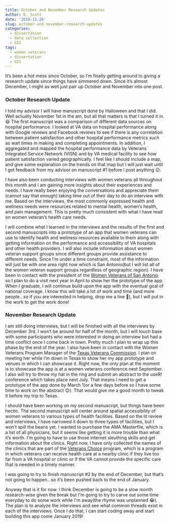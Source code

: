 ```yaml
---
title: October and November Research Updates
author: D. Scott
date: '2018-11-26'
slug: october-and-november-research-updates
categories:
  - dissertation
  - data collection
  - GIS
tags:
  - women veterans
  - dissertation
  - GIS
---
```


It’s been a hot mess since October, so I’m finally getting around to giving a research update since things have simmered down. Since it’s almost December, I might as well just pair up October and November into one post. 

### October Research Update
I told my advisor I will have manuscript done by Halloween and that I did. Well actually November 1st in the am, but all that matters is that I turned it in. :laughing: The first manuscript was a comparison of different data sources on hospital performance. I looked at VA data on hospital performance along with Google reviews and Facebook reviews to see if there is any correlation between patient satisfaction and other hospital performance metrics such as wait times in making and completing appointments. In addition, I aggregated and mapped the hospital performance data by Veterans Integrated Service Network (VISN) and by VA medical facility to see how patient satisfaction varied geographically. I feel like I should include a map, and give some explanation on the trends on that map but I will just wait until I get feedback from my advisor on manuscript #1 before I post anything :wink:. 

I have also been conducting interviews with women veterans all throughout this month and I am gaining more insights about their experiences and needs. I have really been enjoying the conversations and appreciate them (cannot say that enough) taking time out of their day to do an interview with me. Based on the interviews, the most commonly expressed health and wellness needs were resources related to mental health, women’s health, and pain management. This is pretty much consistent with what I have read on women veteran’s health care needs. 

I will combine what I learned in the interviews and the results of the first and second manuscripts into a prototype of an app that women veterans can use to identify health and wellness resources available to them along with getting information on the performance and accessibility of VA hospitals and other health providers. I will also include information about women veteran support groups since different groups provide assistance to different needs. Since I’m under a time constraint, most of the information will just be with one area right now which is San Antonio(but I will list all of the women veteran support groups regardless of geographic region). I have been in contact with the president of the [Women Veterans of San Antonio](https://www.womenveteransofsanantonio.org/) so I plan to do a visit next year in April to show her the prototype of the app. When I graduate, I will continue build upon the app with the eventual goal of national coverage. I know this will take a lot of work and time (and more people...so if you are interested in helping, drop me a line :grimacing:), but I will put in the work to get the work done!  



### November Research Update
I am still doing interviews, but I will be finished with all the interviews by December 3rd. I won’t be around for half of the month, but I will touch base with some participants who were interested in doing an interview but had a time conflict once I come back in town. Pretty much I plan to wrap up this phase by the end of the year.  I also have been in contact with the Women Veterans Program Manager of the [Texas Veterans Commission](https://www.tvc.texas.gov/). I plan on meeting her while I’m down in Texas to show her my app prototype and venues in which I can showcase it. Right now, the only plan at the moment is to showcase the app is at a women veterans conference next September. I also will try to throw my hat in the ring and submit an abstract to the useR! conference which takes place next July. That means I need to get a prototype of the app done by March 1(or a few days before so I have some time to work on the abstract 😊). That would give me a good month to tweak it before my trip to Texas.

I should have been working on my second manuscript, but things have been hectic. The second manuscript will center around spatial accessibility of women veterans to various types of health facilities. Based on the lit review and interviews, I have narrowed it down to three types of facilities, but I won’t spill the beans yet. I wanted to purchase the AMA Masterfile, which is a list of all physicians, but it seems like getting it is more trouble than what it’s worth. I’m going to have to use those internet sleuthing skills and get information about the clinics. Right now, I have only collected the names of the clinics that are part of the [Veterans Choice](https://www.va.gov/COMMUNITYCARE/programs/veterans/VCP/index.asp) program, which is a program in which veterans can receive health care at a nearby clinic if they live too far from a VA hospital or clinic or if the VA cannot provide the specific care that is needed in a timely manner. 

I was going to try to finish manuscript #2 by the end of December, but that’s not going to happen…so it’s been pushed back to the end of January. 



Anyway that is it for now. I think December is going to be a slow month research-wise given the break but I'm going to try to carve out some time everyday to do some work while I'm away(the rhyme was unplanned :joy:). The plan is to analyze the interviews and see what common threads exist in each of the interviews. Once I do that, I can start coding away and start building this app come January 2019!  